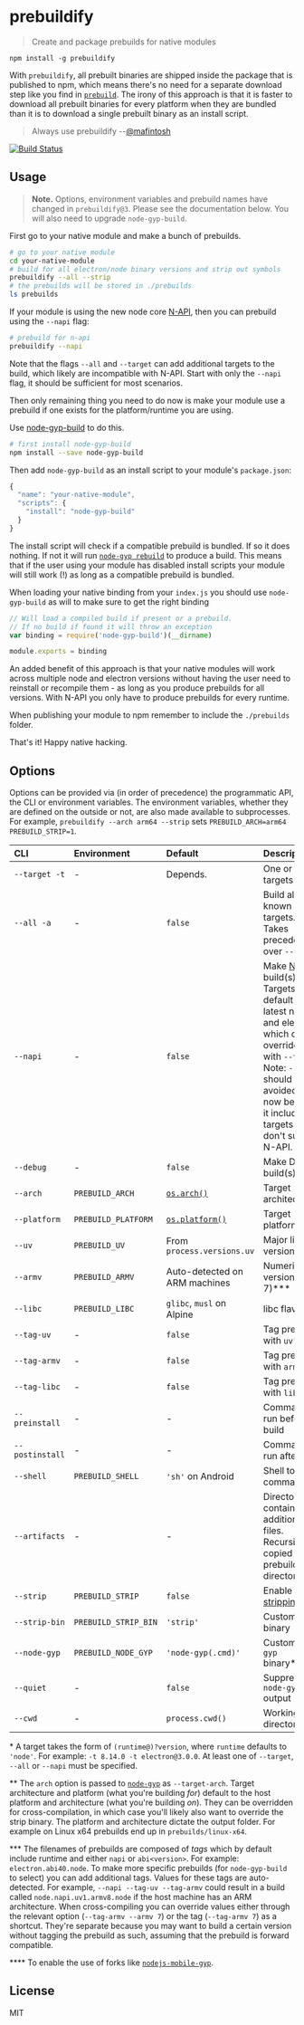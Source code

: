 # prebuildify

> Create and package prebuilds for native modules

```
npm install -g prebuildify
```

With `prebuildify`, all prebuilt binaries are shipped inside the package that is published to npm, which means there's no need for a separate download step like you find in [`prebuild`](https://github.com/prebuild/prebuild). The irony of this approach is that it is faster to download all prebuilt binaries for every platform when they are bundled than it is to download a single prebuilt binary as an install script. 

> Always use prebuildify --[@mafintosh](https://mafinto.sh)

[![Build Status](https://travis-ci.org/prebuild/prebuildify.svg?branch=master)](https://travis-ci.org/prebuild/prebuildify)

## Usage

> **Note.** Options, environment variables and prebuild names have changed in `prebuildify@3`. Please see the documentation below. You will also need to upgrade `node-gyp-build`.

First go to your native module and make a bunch of prebuilds.

``` sh
# go to your native module
cd your-native-module
# build for all electron/node binary versions and strip out symbols
prebuildify --all --strip
# the prebuilds will be stored in ./prebuilds
ls prebuilds
```

If your module is using the new node core [N-API][n-api], then you can prebuild using the `--napi` flag:

``` sh
# prebuild for n-api
prebuildify --napi
```

Note that the flags `--all` and `--target` can add additional targets to the build, which likely are incompatible with N-API. Start with only the `--napi` flag, it should be sufficient for most scenarios.

Then only remaining thing you need to do now is make your module use a prebuild if one exists
for the platform/runtime you are using.

Use [node-gyp-build](https://github.com/prebuild/node-gyp-build) to do this.

``` sh
# first install node-gyp-build
npm install --save node-gyp-build
```

Then add `node-gyp-build` as an install script to your module's `package.json`:

``` js
{
  "name": "your-native-module",
  "scripts": {
    "install": "node-gyp-build"
  }
}
```

The install script will check if a compatible prebuild is bundled. If so it does nothing. If not it will run [`node-gyp rebuild`][node-gyp] to produce a build.
This means that if the user using your module has disabled install scripts your module will still work (!) as long as a compatible prebuild is bundled.

When loading your native binding from your `index.js` you should use `node-gyp-build` as will to make sure to get the right binding

``` js
// Will load a compiled build if present or a prebuild.
// If no build if found it will throw an exception
var binding = require('node-gyp-build')(__dirname)

module.exports = binding
```

An added benefit of this approach is that your native modules will work across multiple node and electron versions without having the user
need to reinstall or recompile them - as long as you produce prebuilds for all versions. With N-API you only have to produce prebuilds for every runtime.

When publishing your module to npm remember to include the `./prebuilds` folder.

That's it! Happy native hacking.

## Options

Options can be provided via (in order of precedence) the programmatic API, the CLI or environment variables. The environment variables, whether they are defined on the outside or not, are also made available to subprocesses. For example, `prebuildify --arch arm64 --strip` sets `PREBUILD_ARCH=arm64 PREBUILD_STRIP=1`.

| CLI             | Environment          | Default                        | Description
|:----------------|:---------------------|:-------------------------------|:------------
| `--target -t`   | -                    | Depends.                       | One or more targets\*
| `--all -a`      | -                    | `false`                        | Build all known targets.<br>Takes precedence over `--target`.
| `--napi`        | -                    | `false`                        | Make [N-API][n-api] build(s).<br>Targets default to latest node and electron, which can be overridden with `--target`. Note: `--all` should be avoided for now because it includes targets that don't support N-API.
| `--debug`       | -                    | `false`                        | Make Debug build(s)
| `--arch`        | `PREBUILD_ARCH`      | [`os.arch()`]([os-arch])       | Target architecture\*\*
| `--platform`    | `PREBUILD_PLATFORM`  | [`os.platform()`][os-platform] | Target platform\*\*
| `--uv`          | `PREBUILD_UV`        | From `process.versions.uv`     | Major libuv version\*\*\*
| `--armv`        | `PREBUILD_ARMV`      | Auto-detected on ARM machines  | Numeric ARM version (e.g. 7)\*\*\*
| `--libc`        | `PREBUILD_LIBC`      | `glibc`, `musl` on Alpine      | libc flavor\*\*\*
| `--tag-uv`      | -                    | `false`                        | Tag prebuild with `uv`\*\*\*
| `--tag-armv`    | -                    | `false`                        | Tag prebuild with `armv`\*\*\*
| `--tag-libc`    | -                    | `false`                        | Tag prebuild with `libc`\*\*\*
| `--preinstall`  | -                    | -                              | Command to run before build
| `--postinstall` | -                    | -                              | Command to run after build
| `--shell`       | `PREBUILD_SHELL`     | `'sh'` on Android              | Shell to spawn commands in
| `--artifacts`   | -                    | -                              | Directory containing additional files.<br>Recursively copied into prebuild directory.
| `--strip`       | `PREBUILD_STRIP`     | `false`                        | Enable [stripping][strip]
| `--strip-bin`   | `PREBUILD_STRIP_BIN` | `'strip'`                      | Custom strip binary
| `--node-gyp`    | `PREBUILD_NODE_GYP`  | `'node-gyp(.cmd)'`             | Custom `node-gyp` binary\*\*\*\*
| `--quiet`       | -                    | `false`                        | Suppress `node-gyp` output
| `--cwd`         | -                    | `process.cwd()`                | Working directory

\* A target takes the form of `(runtime@)?version`, where `runtime` defaults to `'node'`. For example: `-t 8.14.0 -t electron@3.0.0`. At least one of `--target`, `--all` or `--napi` must be specified.

\*\* The `arch` option is passed to [`node-gyp`][node-gyp] as `--target-arch`. Target architecture and platform (what you're building _for_) default to the host platform and architecture (what you're building _on_). They can be overridden for cross-compilation, in which case you'll likely also want to override the strip binary. The platform and architecture dictate the output folder. For example on Linux x64 prebuilds end up in `prebuilds/linux-x64`.

\*\*\* The filenames of prebuilds are composed of _tags_ which by default include runtime and either `napi` or `abi<version>`. For example: `electron.abi40.node`. To make more specific prebuilds (for `node-gyp-build` to select) you can add additional tags. Values for these tags are auto-detected. For example, `--napi --tag-uv --tag-armv` could result in a build called `node.napi.uv1.armv8.node` if the host machine has an ARM architecture. When cross-compiling you can override values either through the relevant option (`--tag-armv --armv 7`) or the tag (`--tag-armv 7`) as a shortcut. They're separate because you may want to build a certain version without tagging the prebuild as such, assuming that the prebuild is forward compatible.

\*\*\*\* To enable the use of forks like [`nodejs-mobile-gyp`](https://www.npmjs.com/package/nodejs-mobile-gyp).

## License

MIT

[n-api]: https://nodejs.org/api/n-api.html
[node-gyp]: https://www.npmjs.com/package/node-gyp
[os-arch]: https://nodejs.org/api/os.html#os_os_arch
[os-platform]: https://nodejs.org/api/os.html#os_os_platform
[strip]: https://en.wikipedia.org/wiki/Strip_%28Unix%29
